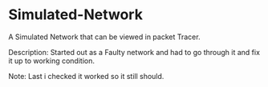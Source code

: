 # Simulated-Network
A Simulated Network that can be viewed in packet Tracer. 

Description:
Started out as a Faulty network and had to go through it and fix it up to working condition. 

Note:
Last i checked it worked so it still should. 
